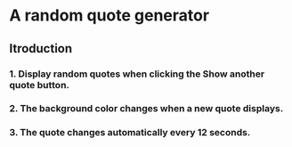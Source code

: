# A random quote generator
## Itroduction
### 1. Display random quotes when clicking the Show another quote button.
### 2. The background color changes when a new quote displays.
### 3. The quote changes automatically every 12 seconds. 
